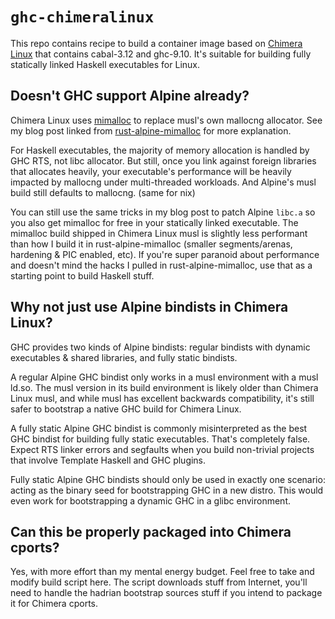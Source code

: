 # `ghc-chimeralinux`

This repo contains recipe to build a container image based on [Chimera
Linux](https://chimera-linux.org) that contains cabal-3.12 and
ghc-9.10. It's suitable for building fully statically linked Haskell
executables for Linux.

## Doesn't GHC support Alpine already?

Chimera Linux uses [mimalloc](https://github.com/microsoft/mimalloc)
to replace musl's own mallocng allocator. See my blog post linked from
[rust-alpine-mimalloc](https://github.com/tweag/rust-alpine-mimalloc)
for more explanation.

For Haskell executables, the majority of memory allocation is handled
by GHC RTS, not libc allocator. But still, once you link against
foreign libraries that allocates heavily, your executable's
performance will be heavily impacted by mallocng under multi-threaded
workloads. And Alpine's musl build still defaults to mallocng. (same
for nix)

You can still use the same tricks in my blog post to patch Alpine
`libc.a` so you also get mimalloc for free in your statically linked
executable. The mimalloc build shipped in Chimera Linux musl is
slightly less performant than how I build it in rust-alpine-mimalloc
(smaller segments/arenas, hardening & PIC enabled, etc). If you're
super paranoid about performance and doesn't mind the hacks I pulled
in rust-alpine-mimalloc, use that as a starting point to build Haskell
stuff.

## Why not just use Alpine bindists in Chimera Linux?

GHC provides two kinds of Alpine bindists: regular bindists with
dynamic executables & shared libraries, and fully static bindists.

A regular Alpine GHC bindist only works in a musl environment with a
musl ld.so. The musl version in its build environment is likely older
than Chimera Linux musl, and while musl has excellent backwards
compatibility, it's still safer to bootstrap a native GHC build for
Chimera Linux.

A fully static Alpine GHC bindist is commonly misinterpreted as the
best GHC bindist for building fully static executables. That's
completely false. Expect RTS linker errors and segfaults when you
build non-trivial projects that involve Template Haskell and GHC
plugins.

Fully static Alpine GHC bindists should only be used in exactly one
scenario: acting as the binary seed for bootstrapping GHC in a new
distro. This would even work for bootstrapping a dynamic GHC in a
glibc environment.

## Can this be properly packaged into Chimera cports?

Yes, with more effort than my mental energy budget. Feel free to take
and modify build script here. The script downloads stuff from
Internet, you'll need to handle the hadrian bootstrap sources stuff if
you intend to package it for Chimera cports.
